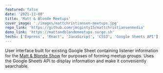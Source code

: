 ```yaml
---
featured: false
date: '2021-11-08'
title: 'Matt & Blonde Meetups'
cover_image: './images/mattchristiansen-meetups.jpg'
repo_link: 'https://github.com/jmcginty15/mattchristiansenmedia'
demo_link: 'https://mattandblondemeetups.surge.sh'
techs: ['Express', 'React', 'JavaScript', 'CSS3', 'Google Sheets API']
---
```


User interface built for existing Google Sheet containing listener information for the [Matt & Blonde Show](https://www.mattchristiansenmedia.com/) for purposes of forming meetup groups. Uses the Google Sheets API to display information and make it conveniently searchable.
